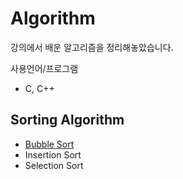 # Algorithm
강의에서 배운 알고리즘을 정리해놓았습니다.

사용언어/프로그램
- C, C++

## Sorting Algorithm
- [Bubble Sort](https://github.com/seong-ho-park/Algorithm/blob/master/SortingAlgorithm/BubbleSort/)
- Insertion Sort
- Selection Sort
